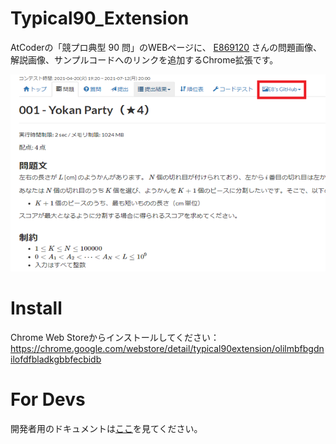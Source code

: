 # Typical90_Extension

AtCoderの「競プロ典型 90 問」のWEBページに、 [E869120](https://github.com/E869120/kyopro_educational_90) さんの問題画像、解説画像、サンプルコードへのリンクを追加するChrome拡張です。

![Screenshot](typical90_extension/img/screenshot_x640x400.png "Screenshot")

# Install

Chrome Web Storeからインストールしてください：https://chrome.google.com/webstore/detail/typical90extension/olilmbfbgdnilofdfbladkgbbfecbidb

# For Devs

開発者用のドキュメントは[ここ](README_devs.md)を見てください。

